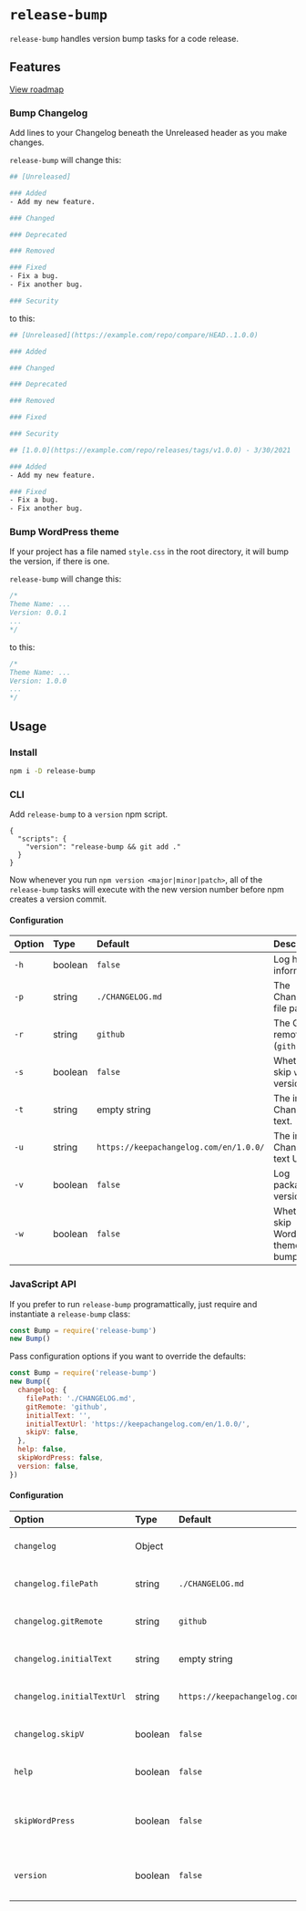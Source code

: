 # `release-bump`

`release-bump` handles version bump tasks for a code release.

## Features

[View roadmap](https://github.com/paulshryock/release-bump/issues?q=is%3Aissue+is%3Aopen+label%3Aenhancement)

### Bump Changelog

Add lines to your Changelog beneath the Unreleased header as you make changes. 

`release-bump` will change this:

```bash
## [Unreleased]

### Added
- Add my new feature.

### Changed

### Deprecated

### Removed

### Fixed
- Fix a bug.
- Fix another bug.

### Security
```

to this:

```bash
## [Unreleased](https://example.com/repo/compare/HEAD..1.0.0)

### Added

### Changed

### Deprecated

### Removed

### Fixed

### Security

## [1.0.0](https://example.com/repo/releases/tags/v1.0.0) - 3/30/2021

### Added
- Add my new feature.

### Fixed
- Fix a bug.
- Fix another bug.
```

### Bump WordPress theme

If your project has a file named `style.css` in the root directory, it will bump the version, if there is one.

`release-bump` will change this:

```css
/*
Theme Name: ...
Version: 0.0.1
...
*/
```

to this:

```css
/*
Theme Name: ...
Version: 1.0.0
...
*/
```

## Usage

### Install

```bash
npm i -D release-bump
```

### CLI

Add `release-bump` to a `version` npm script.

```
{
  "scripts": {
    "version": "release-bump && git add ."
  }
}
```

Now whenever you run `npm version <major|minor|patch>`, all of the `release-bump` tasks will execute with the new version number before npm creates a version commit.

#### Configuration

| Option | Type    | Default                                | Description                            |
| :---   | :---    | :---                                   | :---                                   |
| `-h`   | boolean | `false`                                | Log help information.                  |
| `-p`   | string  | `./CHANGELOG.md`                       | The Changelog file path.               |
| `-r`   | string  | `github`                               | The Git remote. (`github`|`bitbucket`) |
| `-s`   | boolean | `false`                                | Whether to skip `v` in the version.    |
| `-t`   | string  | empty string                           | The initial Changelog text.            |
| `-u`   | string  | `https://keepachangelog.com/en/1.0.0/` | The initial Changelog text URL.        |
| `-v`   | boolean | `false`                                | Log package version.                   |
| `-w`   | boolean | `false`                                | Whether to skip WordPress theme bump.  |

### JavaScript API

If you prefer to run `release-bump` programattically, just require and instantiate a `release-bump` class:

```javascript
const Bump = require('release-bump')
new Bump()
```

Pass configuration options if you want to override the defaults:

```javascript
const Bump = require('release-bump')
new Bump({
  changelog: {
    filePath: './CHANGELOG.md',
    gitRemote: 'github',
    initialText: '',
    initialTextUrl: 'https://keepachangelog.com/en/1.0.0/',
    skipV: false,
  },
  help: false,
  skipWordPress: false,
  version: false,
})
```

#### Configuration

| Option                     | Type    | Default                                | Description                            |
| :---                       | :---    | :---                                   | :---                                   |
| `changelog`                | Object  |                                        | The Changelog options.                 |
| `changelog.filePath`       | string  | `./CHANGELOG.md`                       | The Changelog file path.               |
| `changelog.gitRemote`      | string  | `github`                               | The Git remote. (`github`|`bitbucket`) |
| `changelog.initialText`    | string  | empty string                           | The initial Changelog text.            |
| `changelog.initialTextUrl` | string  | `https://keepachangelog.com/en/1.0.0/` | The initial Changelog text URL.        |
| `changelog.skipV`          | boolean | `false`                                | Whether to skip `v` in the version.    |
| `help`                     | boolean | `false`                                | Whether to log help information.       |
| `skipWordPress`            | boolean | `false`                                | Whether to skip WordPress theme bump.  |
| `version`                  | boolean | `false`                                | Whether to log package version.        |
